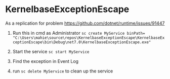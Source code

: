 # KernelbaseExceptionEscape
As a replication for problem https://github.com/dotnet/runtime/issues/91447


1) Run this in cmd as Administrator
`sc create MyService binPath= "C:\Users\mahie\source\repos\KernelbaseExceptionEscape\KernelbaseExceptionEscape\bin\Debug\net7.0\KernelbaseExceptionEscape.exe"`

2) Start the service `sc start MyService`

3) Find the exception in Event Log

4) run `sc delete MyService` to clean up the service
